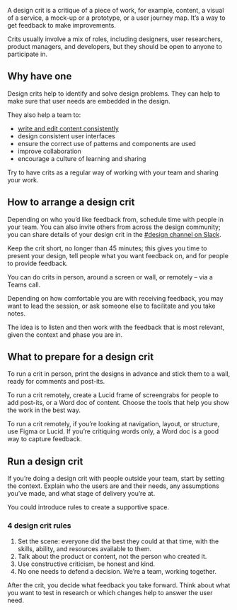 
A design crit is a critique of a piece of work, for example, content, a visual of a service, a mock-up or a prototype, or a user journey map. It’s a way to get feedback to make improvements.

Crits usually involve a mix of roles, including designers, user researchers, product managers, and developers, but they should be open to anyone to participate in.

## Why have one

Design crits help to identify and solve design problems. They can help to make sure that user needs are embedded in the design.

They also help a team to:

- [write and edit content consistently](https://design.education.gov.uk/content-design/types-of-content-we-publish/reviewing-and-checking-content#reviews-and-content-crits)
- design consistent user interfaces
- ensure the correct use of patterns and components are used
- improve collaboration
- encourage a culture of learning and sharing

Try to have crits as a regular way of working with your team and sharing your work.

## How to arrange a design crit

Depending on who you’d like feedback from, schedule time with people in your team. You can also invite others from across the design community; you can share details of your design crit in the [#design channel on Slack](https://ukgovernmentdfe.slack.com/archives/C7JG0399S).

Keep the crit short, no longer than 45 minutes; this gives you time to present your design, tell people what you want feedback on, and for people to provide feedback.

You can do crits in person, around a screen or wall, or remotely – via a Teams call.

Depending on how comfortable you are with receiving feedback, you may want to lead the session, or ask someone else to facilitate and you take notes. 

The idea is to listen and then work with the feedback that is most relevant, given the context and phase you are in.

## What to prepare for a design crit

To run a crit in person, print the designs in advance and stick them to a wall, ready for comments and post-its.

To run a crit remotely, create a Lucid frame of screengrabs for people to add post-its, or a Word doc of content. Choose the tools that help you show the work in the best way.

To run a crit remotely, if you’re looking at navigation, layout, or structure, use Figma or Lucid. If you’re critiquing words only, a Word doc is a good way to capture feedback.

## Run a design crit

If you’re doing a design crit with people outside your team, start by setting the context. Explain who the users are and their needs, any assumptions you’ve made, and what stage of delivery you’re at.

You could introduce rules to create a supportive space.

### 4 design crit rules

1. Set the scene: everyone did the best they could at that time, with the skills, ability, and resources available to them.
2. Talk about the product or content, not the person who created it.
3. Use constructive criticism, be honest and kind.
4. No one needs to defend a decision. We’re a team, working together.

After the crit, you decide what feedback you take forward. Think about what you want to test in research or which changes help to answer the user need.
